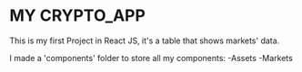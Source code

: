 # MY CRYPTO_APP

This is my first Project in React JS, it's a table that shows markets' data. 

I made a 'components' folder to store all my components:
-Assets 
-Markets
